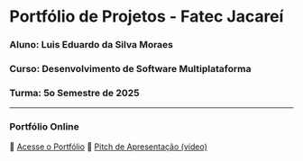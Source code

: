 # Portfólio de Projetos - Fatec Jacareí
### Aluno: Luis Eduardo da Silva Moraes
### Curso: Desenvolvimento de Software Multiplataforma
### Turma: 5o Semestre de 2025
 
---

### Portfólio Online  
🔗 [Acesse o Portfólio](https://fatec-jacarei-dsm-portfolio.github.io/ra2581392313015/#/)
🎤 [Pitch de Apresentação (vídeo)](https://fatecspgov-my.sharepoint.com/:v:/g/personal/luis_moraes2_fatec_sp_gov_br/EbkG9ZYSIsZDnZvDEPbE2rIBcGW1mXohwq1rBgycoBZcnw?nav=eyJyZWZlcnJhbEluZm8iOnsicmVmZXJyYWxBcHAiOiJPbmVEcml2ZUZvckJ1c2luZXNzIiwicmVmZXJyYWxBcHBQbGF0Zm9ybSI6IldlYiIsInJlZmVycmFsTW9kZSI6InZpZXciLCJyZWZlcnJhbFZpZXciOiJNeUZpbGVzTGlua0NvcHkifX0&e=cFY9ef)
